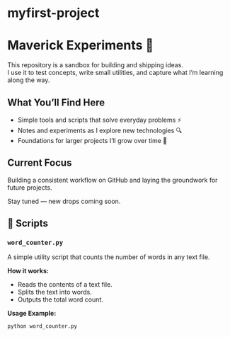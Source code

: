 # myfirst-project
# Maverick Experiments 🚀

This repository is a sandbox for building and shipping ideas.  
I use it to test concepts, write small utilities, and capture what I’m learning along the way.  

## What You’ll Find Here
- Simple tools and scripts that solve everyday problems ⚡  
- Notes and experiments as I explore new technologies 🔍  
- Foundations for larger projects I’ll grow over time 🌱  

## Current Focus
Building a consistent workflow on GitHub and laying the groundwork for future projects.  

Stay tuned — new drops coming soon.

## 🚀 Scripts

### `word_counter.py`
A simple utility script that counts the number of words in any text file.  

**How it works:**  
- Reads the contents of a text file.  
- Splits the text into words.  
- Outputs the total word count.  

**Usage Example:**  
```bash
python word_counter.py

